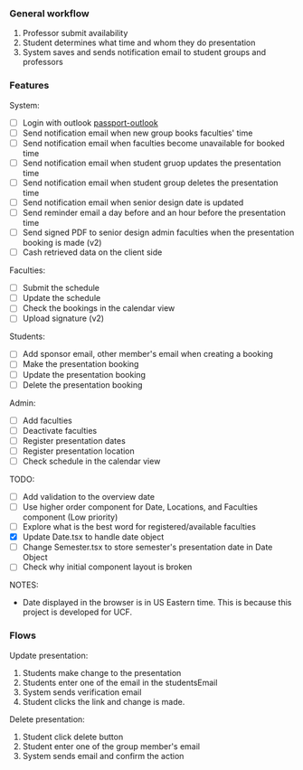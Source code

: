 ### General workflow

1. Professor submit availability
2. Student determines what time and whom they do presentation
3. System saves and sends notification email to student groups and professors

### Features

System: 

- [ ] Login with outlook [passport-outlook](https://www.npmjs.com/package/passport-outlook)
- [ ] Send notification email when new group books faculties' time
- [ ] Send notification email when faculties become unavailable for booked time
- [ ] Send notification email when student gruop updates the presentation time
- [ ] Send notification email when student group deletes the presentation time
- [ ] Send notification email when senior design date is updated
- [ ] Send reminder email a day before and an hour before the presentation time
- [ ] Send signed PDF to senior design admin faculties when the presentation booking is made (v2)
- [ ] Cash retrieved data on the client side

Faculties:

- [ ] Submit the schedule
- [ ] Update the schedule
- [ ] Check the bookings in the calendar view
- [ ] Upload signature (v2)

Students:

- [ ] Add sponsor email, other member's email when creating a booking
- [ ] Make the presentation booking
- [ ] Update the presentation booking
- [ ] Delete the presentation booking

Admin:

- [ ] Add faculties
- [ ] Deactivate faculties
- [ ] Register presentation dates
- [ ] Register presentation location
- [ ] Check schedule in the calendar view

TODO:

- [ ] Add validation to the overview date
- [ ] Use higher order component for Date, Locations, and Faculties component (Low priority)
- [ ] Explore what is the best word for registered/available faculties
- [x] Update Date.tsx to handle date object
- [ ] Change Semester.tsx to store semester's presentation date in Date Object
- [ ] Check why initial component layout is broken

NOTES:

* Date displayed in the browser is in US Eastern time. This is because this project is developed for UCF.

### Flows

Update presentation:

1. Students make change to the presentation
2. Students enter one of the email in the studentsEmail
3. System sends verification email
4. Student clicks the link and change is made. 

Delete presentation:

1. Student click delete button
2. Student enter one of the group member's email
3. System sends email and confirm the action